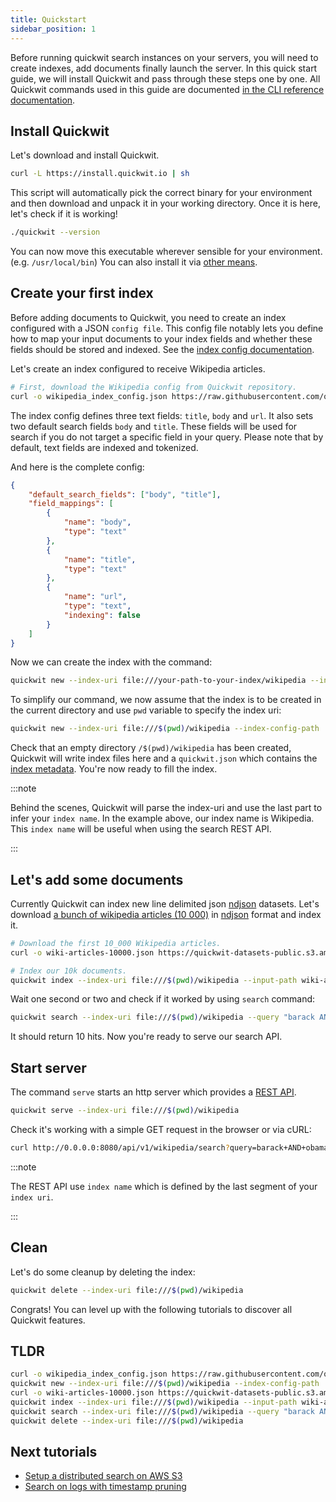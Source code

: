 ```yaml
---
title: Quickstart
sidebar_position: 1
---
```


Before running quickwit search instances on your servers, you will need to create indexes, add documents finally launch the server. In this quick start guide, we will install Quickwit and pass through these steps one by one. All Quickwit commands used in this guide are documented [in the CLI reference documentation](../reference/cli.md).

## Install Quickwit

Let's download and install Quickwit.

```bash
curl -L https://install.quickwit.io | sh
```

This script will automatically pick the correct binary for your environment and then download and unpack it in your working directory.
Once it is here, let's check if it is working!

```bash
./quickwit --version
```

You can now move this executable wherever sensible for your environment. (e.g. `/usr/local/bin`)
You can also install it via [other means](installation.md).

## Create your first index

Before adding documents to Quickwit, you need to create an index configured with a JSON `config file`. This config file notably lets you define how to map your input documents to your index fields and whether these fields should be stored and indexed. See the [index config documentation](../reference/index-config.md).

Let's create an index configured to receive Wikipedia articles.

```bash
# First, download the Wikipedia config from Quickwit repository.
curl -o wikipedia_index_config.json https://raw.githubusercontent.com/quickwit-inc/quickwit/main/examples/index_configs/wikipedia_index_config.json
```

The index config defines three text fields: `title`, `body` and `url`. It also sets two default search fields `body` and `title`. These fields will be used for search if you do not target a specific field in your query. Please note that by default, text fields are indexed and tokenized.

And here is the complete config:

```json title="wikipedia_index_config.json"
{
    "default_search_fields": ["body", "title"],
    "field_mappings": [
        {
            "name": "body",
            "type": "text"
        },
        {
            "name": "title",
            "type": "text"
        },
        {
            "name": "url",
            "type": "text",
            "indexing": false
        }
    ]
}
```

Now we can create the index with the command:

```bash
quickwit new --index-uri file:///your-path-to-your-index/wikipedia --index-config-path ./wikipedia_index_config.json
```

To simplify our command, we now assume that the index is to be created in the current directory and use `pwd` variable to specify the index uri:

```bash
quickwit new --index-uri file:///$(pwd)/wikipedia --index-config-path ./wikipedia_index_config.json
```

Check that an empty directory `/$(pwd)/wikipedia` has been created, Quickwit will write index files here and a `quickwit.json` which contains the [index metadata](../overview/architecture.md#index-metadata).
You're now ready to fill the index.


:::note

Behind the scenes, Quickwit will parse the index-uri and use the last part to infer your `index name`. In the example above, our index name is Wikipedia. This `index name` will be useful when using the search REST API.

:::


## Let's add some documents

Currently Quickwit can index new line delimited json [ndjson](http://ndjson.org/) datasets.
Let's download [a bunch of wikipedia articles (10 000)](https://quickwit-datasets-public.s3.amazonaws.com/wiki-articles-10000.json) in [ndjson](http://ndjson.org/) format and index it.

```bash
# Download the first 10_000 Wikipedia articles.
curl -o wiki-articles-10000.json https://quickwit-datasets-public.s3.amazonaws.com/wiki-articles-10000.json

# Index our 10k documents.
quickwit index --index-uri file:///$(pwd)/wikipedia --input-path wiki-articles-10000.json
```

Wait one second or two and check if it worked by using `search` command:

```bash
quickwit search --index-uri file:///$(pwd)/wikipedia --query "barack AND obama"
```

It should return 10 hits. Now you're ready to serve our search API.


## Start server

The command `serve` starts an http server which provides a [REST API](../reference/search-api.md).

```bash
quickwit serve --index-uri file:///$(pwd)/wikipedia
```

Check it's working with a simple GET request in the browser or via cURL:
```bash
curl http://0.0.0.0:8080/api/v1/wikipedia/search?query=barack+AND+obama
```

:::note

The REST API use `index name` which is defined by the last segment of your `index uri`.

:::



## Clean

Let's do some cleanup by deleting the index:

```bash
quickwit delete --index-uri file:///$(pwd)/wikipedia
```

Congrats! You can level up with the following tutorials to discover all Quickwit features.

## TLDR

```bash
curl -o wikipedia_index_config.json https://raw.githubusercontent.com/quickwit-inc/quickwit/main/examples/index_configs/wikipedia_index_config.json
quickwit new --index-uri file:///$(pwd)/wikipedia --index-config-path ./wikipedia_index_config.json
curl -o wiki-articles-10000.json https://quickwit-datasets-public.s3.amazonaws.com/wiki-articles-10000.json
quickwit index --index-uri file:///$(pwd)/wikipedia --input-path wiki-articles-10000.json
quickwit search --index-uri file:///$(pwd)/wikipedia --query "barack AND obama"
quickwit delete --index-uri file:///$(pwd)/wikipedia
```


## Next tutorials

- [Setup a distributed search on AWS S3](tutorial-distributed-search-aws-s3.md)
- [Search on logs with timestamp pruning](tutorial-hdfs-logs.md)


